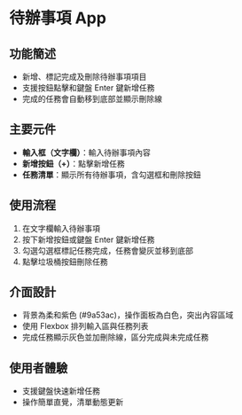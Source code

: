 # 待辦事項 App

## 功能簡述
- 新增、標記完成及刪除待辦事項項目
- 支援按鈕點擊和鍵盤 Enter 鍵新增任務
- 完成的任務會自動移到底部並顯示刪除線

## 主要元件
- **輸入框（文字欄）**：輸入待辦事項內容
- **新增按鈕（+）**：點擊新增任務
- **任務清單**：顯示所有待辦事項，含勾選框和刪除按鈕

## 使用流程
1. 在文字欄輸入待辦事項
2. 按下新增按鈕或鍵盤 Enter 鍵新增任務
3. 勾選勾選框標記任務完成，任務會變灰並移到底部
4. 點擊垃圾桶按鈕刪除任務

## 介面設計
- 背景為柔和紫色 (#9a53ac)，操作面板為白色，突出內容區域
- 使用 Flexbox 排列輸入區與任務列表
- 完成任務顯示灰色並加刪除線，區分完成與未完成任務

## 使用者體驗
- 支援鍵盤快速新增任務
- 操作簡單直覺，清單動態更新
